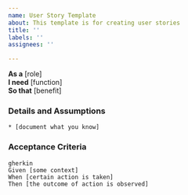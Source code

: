 ```yaml
---
name: User Story Template
about: This template is for creating user stories
title: ''
labels: ''
assignees: ''

---
```


**As a** [role]  
**I need** [function]  
**So that** [benefit]  
      
### Details and Assumptions
    * [document what you know] 
     
### Acceptance Criteria     
    gherkin 
    Given [some context]
    When [certain action is taken]
    Then [the outcome of action is observed]
